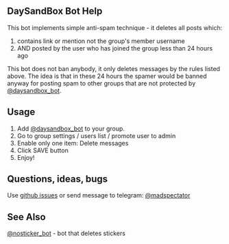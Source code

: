 ## DaySandBox Bot Help

This bot implements simple anti-spam technique - it deletes all posts which:
1. contains link or mention not the group's member username
2. AND posted by the user who has joined the group less than 24 hours ago

This bot does not ban anybody, it only deletes messages by the rules listed above.
The idea is that in these 24 hours the spamer would be banned anyway for posting spam to
other groups that are not protected by [@daysandbox_bot](https://t.me/daysandbox_bot).

## Usage

1. Add [@daysandbox_bot](https://t.me/daysandbox_bot) to your group.
2. Go to group settings / users list / promote user to admin
3. Enable only one item: Delete messages
4. Click SAVE button
5. Enjoy!

## Questions, ideas, bugs

Use [github issues](https://github.com/lorien/daysandbox_bot/issues) or send message to telegram: [@madspectator](https://t.me/madspectator)

## See Also

[@nosticker_bot](https://github.com/lorien/nosticker_bot) - bot that deletes stickers

